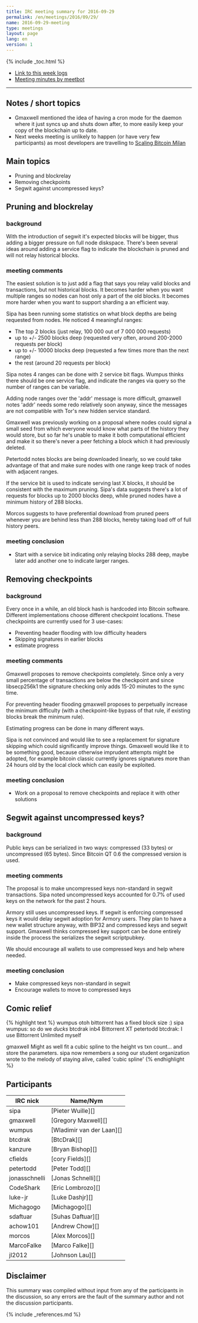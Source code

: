 ```yaml
---
title: IRC meeting summary for 2016-09-29
permalink: /en/meetings/2016/09/29/
name: 2016-09-29-meeting
type: meetings
layout: page
lang: en
version: 1
---
```

{% include _toc.html %}
 
- [Link to this week logs](https://botbot.me/freenode/bitcoin-core-dev/2016-09-29/?msg=73958802&page=3)
- [Meeting minutes by meetbot](http://www.erisian.com.au/meetbot/bitcoin-core-dev/2016/bitcoin-core-dev.2016-09-29-19.01.html)
 
---
 
## Notes / short topics

- Gmaxwell mentioned the idea of having a cron mode for the daemon where it just syncs up and shuts down after, to more easily keep your copy of the blockchain up to date.
- Next weeks meeting is unlikely to happen (or have very few participants) as most developers are travelling to [Scaling Bitcoin Milan](https://scalingbitcoin.org/milan2016/)

## Main topics
 
- Pruning and blockrelay
- Removing checkpoints
- Segwit against uncompressed keys?

## Pruning and blockrelay

### background

With the introduction of segwit it's expected blocks will be bigger, thus adding a bigger pressure on full node diskspace. There's been several ideas around adding a service flag to indicate the blockchain is pruned and will not relay historical blocks.

### meeting comments

The easiest solution is to just add a flag that says you relay valid blocks and transactions, but not historical blocks. It becomes harder when you want multiple ranges so nodes can host only a part of the old blocks. It becomes more harder when you want to support sharding a an efficient way. 

Sipa has been running some statistics on what block depths are being requested from nodes. He noticed 4 meaningful ranges:

- The top 2 blocks (just relay, 100 000 out of 7 000 000 requests)
- up to +/- 2500 blocks deep (requested very often, around 200-2000 requests per block)
- up to +/- 10000 blocks deep (requested a few times more than the next range)
- the rest (around 20 requests per block)

Sipa notes 4 ranges can be done with 2 service bit flags. Wumpus thinks there should be one service flag, and indicate the ranges via query so the number of ranges can be variable.

Adding node ranges over the 'addr' message is more difficult, gmaxwell notes 'addr' needs some redo relatively soon anyway, since the messages are not compatible with Tor's new hidden service standard.

Gmaxwell was previously working on a proposal where nodes could signal a small seed from which everyone would know what parts of the history they would store, but so far he's unable to make it both computational efficient and make it so there's never a peer fetching a block which it had previously deleted.

Petertodd notes blocks are being downloaded linearly, so we could take advantage of that and make sure nodes with one range keep track of nodes with adjacent ranges.

If the service bit is used to indicate serving last X blocks, it should be consistent with the maximum pruning. Sipa's data suggests there's a lot of requests for blocks up to 2000 blocks deep, while pruned nodes have a minimum history of 288 blocks.

Morcos suggests to have preferential download from pruned peers whenever you are behind less than 288 blocks, hereby taking load off of full history peers.

### meeting conclusion

- Start with a service bit indicating only relaying blocks 288 deep, maybe later add another one to indicate larger ranges.

## Removing checkpoints

### background

Every once in a while, an old block hash is hardcoded into Bitcoin software. Different implementations choose different checkpoint locations. These checkpoints are currently used for 3 use-cases:

- Preventing header flooding with low difficulty headers
- Skipping signatures in earlier blocks
- estimate progress

### meeting comments

Gmaxwell proposes to remove checkpoints completely. Since only a very small percentage of transactions are below the checkpoint and since libsecp256k1 the signature checking only adds 15-20 minutes to the sync time. 

For preventing header flooding gmaxwell proposes to perpetually increase the minimum difficulty (with a checkpoint-like bypass of that rule, if existing blocks break the minimum rule).

Estimating progress can be done in many different ways.

Sipa is not convinced and would like to see a replacement for signature skipping which could significantly improve things. Gmaxwell would like it to be something good, because otherwise imprudent attempts might be adopted, for example bitcoin classic currently ignores signatures more than 24 hours old by the local clock which can easily be exploited.

### meeting conclusion

- Work on a proposal to remove checkpoints and replace it with other solutions


## Segwit against uncompressed keys?

### background

Public keys can be serialized in two ways: compressed (33 bytes) or uncompressed (65 bytes). Since Bitcoin QT 0.6 the compressed version is used.

### meeting comments

The proposal is to make uncompressed keys non-standard in segwit transactions. Sipa noted uncompressed keys accounted for 0.7% of used keys on the network for the past 2 hours.

Armory still uses uncompressed keys. If segwit is enforcing compressed keys it would delay segwit adoption for Armory users. They plan to have a new wallet structure anyway, with BIP32 and compressed keys and segwit support. Gmaxwell thinks compressed key support can be done entirely inside the process the serializes the segwit scriptpubkey.

We should encourage all wallets to use compressed keys and help where needed.

### meeting conclusion

- Make compressed keys non-standard in segwit
- Encourage wallets to move to compressed keys

## Comic relief

{% highlight text %}
wumpus          otoh bittorrent has a fixed block size :)
sipa            wumpus: so do we *ducks*
btcdrak         inb4 Bittorrent XT
petertodd       btcdrak: I use Bittorrent Unlimited myself

gmaxwell        Might as well fit a cubic spline to the height vs txn count... and store the parameters.
sipa now remembers a song our student organization wrote to the melody of staying alive, called 'cubic spline'
{% endhighlight %}


## Participants
 
| IRC nick        | Name/Nym                  |
|-----------------|---------------------------|
| sipa            | [Pieter Wuille][]         |
| gmaxwell        | [Gregory Maxwell][]       |
| wumpus          | [Wladimir van der Laan][] |
| btcdrak         | [BtcDrak][]               |
| kanzure         | [Bryan Bishop][]          |
| cfields         | [cory Fields][]           |
| petertodd       | [Peter Todd][]            |
| jonasschnelli   | [Jonas Schnelli][]        |
| CodeShark       | [Eric Lombrozo][]         |
| luke-jr         | [Luke Dashjr][]           |
| Michagogo       | [Michagogo][]             |
| sdaftuar        | [Suhas Daftuar][]         |
| achow101        | [Andrew Chow][]           |
| morcos          | [Alex Morcos][]           |
| MarcoFalke      | [Marco Falke][]           |
| jl2012          | [Johnson Lau][]           |

## Disclaimer
 
This summary was compiled without input from any of the participants in the discussion, so any errors are the fault of the summary author and not the discussion participants.

{% include _references.md %}
